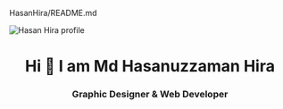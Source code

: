 <p>HasanHira/README.md</p>
<img src="https://iili.io/7i0b1I.jpg" alt="Hasan Hira profile" />

<!-- Intro part -->
<h1 align="center">Hi 👋 I am Md Hasanuzzaman Hira</h1>
<h3 align="center">Graphic Designer &amp; Web Developer</h3>

<!--
**HasanHira/HasanHira** is a ✨ _special_ ✨ repository because its `README.md` (this file) appears on your GitHub profile.

Here are some ideas to get you started:

- 🔭 I’m currently working on ...
- 🌱 I’m currently learning ...
- 👯 I’m looking to collaborate on ...
- 🤔 I’m looking for help with ...
- 💬 Ask me about ...
- 📫 How to reach me: ...
- 😄 Pronouns: ...
- ⚡ Fun fact: ...
-->
